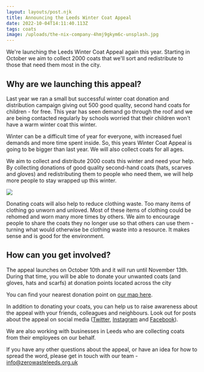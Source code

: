 ```yaml
---
layout: layouts/post.njk
title: Announcing the Leeds Winter Coat Appeal
date: 2022-10-04T14:11:40.113Z
tags: coats
image: /uploads/the-nix-company-4hmj9gkym6c-unsplash.jpg
---
```

We're launching the Leeds Winter Coat Appeal again this year. Starting in October we aim to collect 2000 coats that we'll sort and redistribute to those that need them most in the city.

## Why are we launching this appeal?

Last year we ran a small but successful winter coat donation and distribution campaign giving out 500 good quality, second hand coats for children - for free. This year has seen demand go through the roof and we are being contacted regularly by schools worried that their children won't have a warm winter coat this winter.

Winter can be a difficult time of year for everyone, with increased fuel demands and more time spent inside. So, this years Winter Coat Appeal is going to be bigger than last year. We will also collect coats for all ages.

We aim to collect and distribute 2000 coats this winter and need your help.
By collecting donations of good quality second-hand coats (hats, scarves and gloves) and redistributing them to people who need them, we will help more people to stay wrapped up this winter.

![](/uploads/zwl-coats-edited-1-.png)

Donating coats will also help to reduce clothing waste. Too many items of clothing go unworn and unloved. Most of these items of clothing could be rehomed and worn many more times by others. We aim to encourage people to share the coats they no longer use so that others can use them - turning what would otherwise be clothing waste into a resource. It makes sense and is good for the environment.

## How can you get involved?

The appeal launches on October 10th and it will run until November 13th. During that time, you will be able to donate your unwanted coats (and gloves, hats and scarfs) at donation points located across the city 

Y﻿ou can find your nearest donation point on [our map here](https://www.zerowasteleeds.org.uk/projects/leeds-winter-coat-appeal/#map).

In addition to donating your coats, you can help us to raise awareness about the appeal with your friends, colleagues and neighbours. Look out for posts about the appeal on social media ([Twitter](https://twitter.com/ZeroWasteLeeds), [Instagram](https://www.instagram.com/zerowasteleeds/) and [Facebook](https://www.facebook.com/zerowasteleeds)).

We are also working with businesses in Leeds who are collecting coats from their employees on our behalf. 

If you have any other questions about the appeal, or have an idea for how to spread the word, please get in touch with our team - info@zerowasteleeds.org.uk